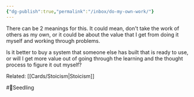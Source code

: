 ```yaml
---
{"dg-publish":true,"permalink":"/inbox/do-my-own-work/"}
---
```


There can be 2 meanings for this. It could mean, don't take the work of others as my own, or it could be about the value that I get from doing it myself and working through problems.

Is it better to buy a system that someone else has built that is ready to use, or will I get more value out of going through the learning and the thought process to figure it out myself?


Related: [[Cards/Stoicism\|Stoicism]]

#🌱Seedling 
